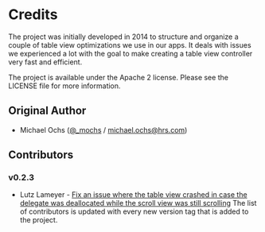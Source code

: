 # Credits

The project was initially developed in 2014 to structure and organize a couple of table view optimizations we use in our apps. It deals with issues we experienced a lot with the goal to make creating a table view controller very fast and efficient.

The project is available under the Apache 2 license. Please see the LICENSE file for more information.


## Original Author

- Michael Ochs ([@_mochs](http://twitter.com/_mochs) / [michael.ochs@hrs.com](mailto:michael.ochs@hrs.com))


## Contributors
### v0.2.3
- Lutz Lameyer - [Fix an issue where the table view crashed in case the delegate was deallocated while the scroll view was still scrolling](https://github.com/Hotel-Reservation-Service/HRSAdvancedTableViews/pull/15)
The list of contributors is updated with every new version tag that is added to the project.